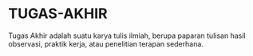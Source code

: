 # TUGAS-AKHIR
Tugas Akhir adalah suatu karya tulis ilmiah, berupa paparan tulisan hasil observasi, praktik kerja, atau penelitian terapan sederhana.
